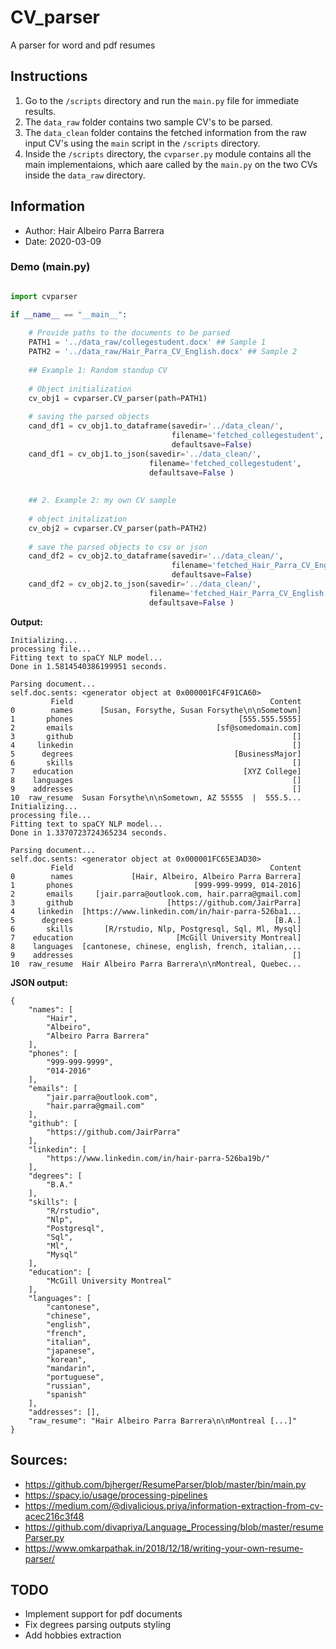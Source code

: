 # CV_parser
A parser for word and pdf resumes

## Instructions 
1) Go to the `/scripts` directory and run the  `main.py` file for immediate results. 
2) The `data_raw` folder contains two sample CV's to be parsed. 
3) The `data_clean` folder contains the fetched information from the raw input CV's using the `main` script in the `/scripts` directory.
4) Inside the `/scripts` directory, the `cvparser.py` module contains all the main implementaions, which aare called by the `main.py` on the two CVs inside the `data_raw` directory. 

## Information 
- Author: Hair Albeiro Parra Barrera 
- Date: 2020-03-09


### Demo (main.py) 

```python 

import cvparser

if __name__ == "__main__": 
    
    # Provide paths to the documents to be parsed 
    PATH1 = '../data_raw/collegestudent.docx' ## Sample 1
    PATH2 = '../data_raw/Hair_Parra_CV_English.docx' ## Sample 2 
    
    ## Example 1: Random standup CV
    
    # Object initialization 
    cv_obj1 = cvparser.CV_parser(path=PATH1) 
    
    # saving the parsed objects 
    cand_df1 = cv_obj1.to_dataframe(savedir='../data_clean/', 
                                    filename='fetched_collegestudent',
                                    defaultsave=False) 
    cand_df1 = cv_obj1.to_json(savedir='../data_clean/', 
                               filename='fetched_collegestudent', 
                               defaultsave=False ) 
    
    
    ## 2. Example 2: my own CV sample
    
    # object initalization 
    cv_obj2 = cvparser.CV_parser(path=PATH2) 
    
    # save the parsed objects to csv or json 
    cand_df2 = cv_obj2.to_dataframe(savedir='../data_clean/', 
                                    filename='fetched_Hair_Parra_CV_English',
                                    defaultsave=False) 
    cand_df2 = cv_obj2.to_json(savedir='../data_clean/', 
                               filename='fetched_Hair_Parra_CV_English', 
                               defaultsave=False )

```
**Output:** 

```
Initializing...
processing file...
Fitting text to spaCY NLP model...
Done in 1.5814540386199951 seconds.

Parsing document...
self.doc.sents: <generator object at 0x000001FC4F91CA60>
         Field                                            Content
0        names      [Susan, Forsythe, Susan Forsythe\n\nSometown]
1       phones                                     [555.555.5555]
2       emails                                [sf@somedomain.com]
3       github                                                 []
4     linkedin                                                 []
5      degrees                                    [BusinessMajor]
6       skills                                                 []
7    education                                      [XYZ College]
8    languages                                                 []
9    addresses                                                 []
10  raw_resume  Susan Forsythe\n\nSometown, AZ 55555  |  555.5...
Initializing...
processing file...
Fitting text to spaCY NLP model...
Done in 1.3370723724365234 seconds.

Parsing document...
self.doc.sents: <generator object at 0x000001FC65E3AD30>
         Field                                            Content
0        names             [Hair, Albeiro, Albeiro Parra Barrera]
1       phones                           [999-999-9999, 014-2016]
2       emails     [jair.parra@outlook.com, hair.parra@gmail.com]
3       github                     [https://github.com/JairParra]
4     linkedin  [https://www.linkedin.com/in/hair-parra-526ba1...
5      degrees                                             [B.A.]
6       skills       [R/rstudio, Nlp, Postgresql, Sql, Ml, Mysql]
7    education                       [McGill University Montreal]
8    languages  [cantonese, chinese, english, french, italian,...
9    addresses                                                 []
10  raw_resume  Hair Albeiro Parra Barrera\n\nMontreal, Quebec...
```

**JSON output:** 
```
{
    "names": [
        "Hair",
        "Albeiro",
        "Albeiro Parra Barrera"
    ],
    "phones": [
        "999-999-9999",
        "014-2016"
    ],
    "emails": [
        "jair.parra@outlook.com",
        "hair.parra@gmail.com"
    ],
    "github": [
        "https://github.com/JairParra"
    ],
    "linkedin": [
        "https://www.linkedin.com/in/hair-parra-526ba19b/"
    ],
    "degrees": [
        "B.A."
    ],
    "skills": [
        "R/rstudio",
        "Nlp",
        "Postgresql",
        "Sql",
        "Ml",
        "Mysql"
    ],
    "education": [
        "McGill University Montreal"
    ],
    "languages": [
        "cantonese",
        "chinese",
        "english",
        "french",
        "italian",
        "japanese",
        "korean",
        "mandarin",
        "portuguese",
        "russian",
        "spanish"
    ],
    "addresses": [],
    "raw_resume": "Hair Albeiro Parra Barrera\n\nMontreal [...]"
}
```

## Sources: 
- https://github.com/bjherger/ResumeParser/blob/master/bin/main.py 
- https://spacy.io/usage/processing-pipelines 
- https://medium.com/@divalicious.priya/information-extraction-from-cv-acec216c3f48 
- https://github.com/divapriya/Language_Processing/blob/master/resumeParser.py
- https://www.omkarpathak.in/2018/12/18/writing-your-own-resume-parser/ 

## TODO 
- Implement support for pdf documents
- Fix degrees parsing outputs styling
- Add hobbies extraction 
